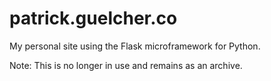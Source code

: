 # patrick.guelcher.co

My personal site using the Flask microframework for Python.

Note: This is no longer in use and remains as an archive.
